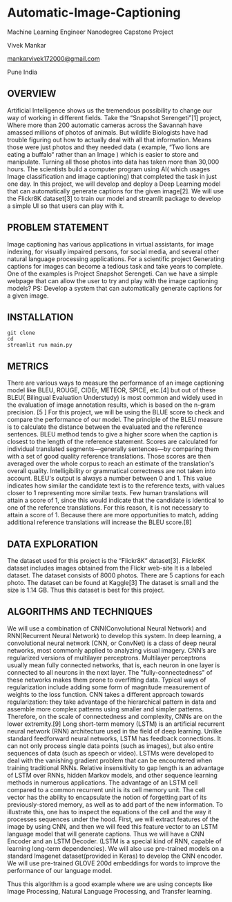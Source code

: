 # Automatic-Image-Captioning
Machine Learning Engineer Nanodegree Capstone Project


Vivek Mankar 

mankarvivek172000@gmail.com

Pune India


 
## OVERVIEW

Artificial Intelligence shows us the tremendous possibility to change our way of working in different fields. Take the “Snapshot Serengeti”[1] project, Where more than 200 automatic cameras across the Savannah have amassed millions of photos of animals. But wildlife Biologists have had trouble figuring out how to actually deal with all that information. Means those were just photos and they needed data ( example, “Two lions are eating a buffalo“  rather than an Image )  which is easier to store and manipulate. Turning all those photos into data has taken more than  30,000 hours. The scientists build a computer program using AI( which usages Image classification and image captioning)  that completed the task in just one day. 
In this project, we will develop and deploy a Deep Learning model that can automatically generate captions for the given image[2]. We will use the Flickr8K dataset[3] to train our model and streamlit package to develop a simple UI so that users can play with it.

## PROBLEM STATEMENT

Image captioning has various applications in virtual assistants, for image indexing, for visually impaired persons, for social media, and several other natural language processing applications. 
For a scientific project Generating captions for images can become a tedious task and take years to complete. One of the examples is Project Snapshot Serengeti. 
Can we have a simple webpage that can allow the user to try and play with the image captioning models? 
PS: Develop a system that can automatically generate captions for a given image.

## INSTALLATION 
``` 
git clone 
cd 
streamlit run main.py 
```


## METRICS

There are various ways to measure the performance of an image captioning model like BLEU, ROUGE, CIDEr, METEOR, SPICE, etc.[4] but out of these BLEU( Bilingual Evaluation Understudy) is most common and widely used in the evaluation of image annotation results, which is based on the n-gram precision. [5 ] For this project, we will be using the BLUE score to check and compare the performance of our model. The principle of the BLEU measure is to calculate the distance between the evaluated and the reference sentences. BLEU method tends to give a higher score when the caption is closest to the length of the reference statement.
Scores are calculated for individual translated segments—generally sentences—by comparing them with a set of good quality reference translations. Those scores are then averaged over the whole corpus to reach an estimate of the translation's overall quality. Intelligibility or grammatical correctness are not taken into account. BLEU's output is always a number between 0 and 1. This value indicates how similar the candidate text is to the reference texts, with values closer to 1 representing more similar texts. Few human translations will attain a score of 1, since this would indicate that the candidate is identical to one of the reference translations. For this reason, it is not necessary to attain a score of 1. Because there are more opportunities to match, adding additional reference translations will increase the BLEU score.[8]


## DATA EXPLORATION 
The dataset used for this project is the “Flickr8K” dataset[3].
Flickr8K dataset includes images obtained from the Flickr web-site
It is a labeled dataset. 
The dataset consists of 8000 photos.
There are 5 captions for each photo.
The dataset can be found at Kaggle[3]
The dataset is small and the size is 1.14 GB.
Thus this dataset is best for this project.

 

 

## ALGORITHMS AND TECHNIQUES 

We will use a combination of CNN(Convolutional Neural Network) and RNN(Recurrent Neural Network) to develop this system.
In deep learning, a convolutional neural network (CNN, or ConvNet) is a class of deep neural networks, most commonly applied to analyzing visual imagery. CNN’s are regularized versions of multilayer perceptrons. Multilayer perceptrons usually mean fully connected networks, that is, each neuron in one layer is connected to all neurons in the next layer. The "fully-connectedness" of these networks makes them prone to overfitting data. Typical ways of regularization include adding some form of magnitude measurement of weights to the loss function. CNN takes a different approach towards regularization: they take advantage of the hierarchical pattern in data and assemble more complex patterns using smaller and simpler patterns. Therefore, on the scale of connectedness and complexity, CNNs are on the lower extremity.[9]
Long short-term memory (LSTM) is an artificial recurrent neural network (RNN) architecture used in the field of deep learning. Unlike standard feedforward neural networks, LSTM has feedback connections. It can not only process single data points (such as images), but also entire sequences of data (such as speech or video). LSTMs were developed to deal with the vanishing gradient problem that can be encountered when training traditional RNNs. Relative insensitivity to gap length is an advantage of LSTM over RNNs, hidden Markov models, and other sequence learning methods in numerous applications. The advantage of an LSTM cell compared to a common recurrent unit is its cell memory unit. The cell vector has the ability to encapsulate the notion of forgetting part of its previously-stored memory, as well as to add part of the new information. To illustrate this, one has to inspect the equations of the cell and the way it processes sequences under the hood.
First, we will extract features of the image by using CNN, and then we will feed this feature vector to an LSTM language model that will generate captions. Thus we will have a CNN Encoder and an LSTM Decoder. (LSTM is a special kind of RNN, capable of learning long-term dependencies). We will also use pre-trained models on a standard Imagenet dataset(provided in Keras) to develop the CNN encoder. We will use pre-trained GLOVE 200d embeddings for words to improve the performance of our language model.


Thus this algorithm is a good example where we are using concepts like  Image Processing,  Natural Language Processing, and  Transfer learning.




 
